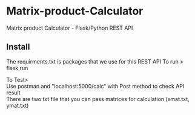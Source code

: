 # Matrix-product-Calculator
Matrix product Calculator - Flask/Python REST API


## Install
The requirments.txt is packages that we use for this REST API
To run > </br>
flask run

To Test></br>
Use postman and "localhost:5000/calc" with Post method to check API result
</br>
There are two txt file that you can pass matrices for calculation (xmat.txt, ymat.txt)
